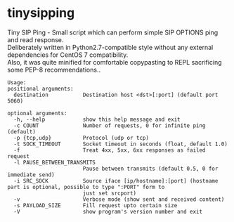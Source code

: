 # tinysipping
Tiny SIP Ping - Small script which can perform simple SIP OPTIONS ping and read 
response.  
Deliberately written in Python2.7-compatible style without any external 
dependencies for CentOS 7 compatibility.  
Also, it was quite minified for comfortable
copypasting to REPL sacrificing some PEP-8 recommendations..    

```
Usage:
positional arguments:
  destination           Destination host <dst>[:port] (default port 5060)

optional arguments:
  -h, --help            show this help message and exit
  -c COUNT              Number of requests, 0 for infinite ping (default)
  -p {tcp,udp}          Protocol (udp or tcp)
  -t SOCK_TIMEOUT       Socket timeout in seconds (float, default 1.0)
  -f                    Treat 4xx, 5xx, 6xx responses as failed request
  -l PAUSE_BETWEEN_TRANSMITS
                        Pause between transmits (default 0.5, 0 for immediate send)
  -i SRC_SOCK           Source iface [ip/hostname]:[port] (hostname part is optional, possible to type ":PORT" form to
                        just set srcport)
  -v                    Verbose mode (show sent and received content)
  -s PAYLOAD_SIZE       Fill request upto certain size
  -V                    show program's version number and exit
```